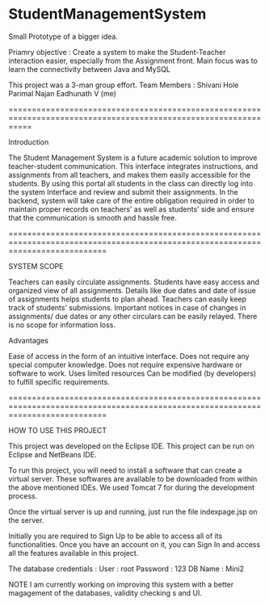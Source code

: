 # StudentManagementSystem

Small Prototype of a bigger idea.

Priamry objective : Create a system to make the Student-Teacher interaction easier, especially from the Assignment front.
Main focus was to learn the connectivity between Java and MySQL

This project was a 3-man group effort.
Team Members : Shivani Hole
               Parimal Najan
               Eadhunath V (me)
               
=================================================================================================================            

Introduction

The Student Management System is a future academic solution to improve teacher-student communication. This interface integrates instructions, and assignments from all teachers, and makes them easily accessible for the students. By using this portal all students in the class can directly log into the system Interface and review and submit their assignments. In the backend, system will take care of the entire obligation required in order to maintain proper records on teachers’ as well as students’ side and ensure that the communication is smooth and hassle free.

=================================================================================================================================             

SYSTEM SCOPE 

Teachers can easily circulate assignments.
Students have easy access and organized view of all assignments.
Details like due dates and date of issue of assignments helps students to plan ahead.
Teachers can easily keep track of students’ submissions.
Important notices in case of changes in assignments/ due dates or any other circulars can be easily relayed.
There is no scope for information loss.


Advantages

Ease of access in the form of an intuitive interface.
Does not require any special computer knowledge.
Does not require expensive hardware or software to work.
Uses limited resources
Can be modified (by developers) to fulfill specific requirements.

=================================================================================================================================             

HOW TO USE THIS PROJECT

This project was developed on the Eclipse IDE. This project can be run on Eclipse and NetBeans IDE. 

To run this project, you will need to install a software that can create a virtual server. These softwares are available to be downloaded from within the above mentioned IDEs. We used Tomcat 7 for during the development process.

Once the virtual server is up and running, just run the file indexpage.jsp on the server.

Initially you are required to Sign Up to be able to access all of its functionalities. Once you have an account on it, you can Sign In and access all the features available in this project.

The database credentials : User     : root
                           Password : 123
                           DB Name  : Mini2
                           

NOTE
I am currently working on improving this system with a better magagement of the databases, validity checking s and UI.
                           
                           
